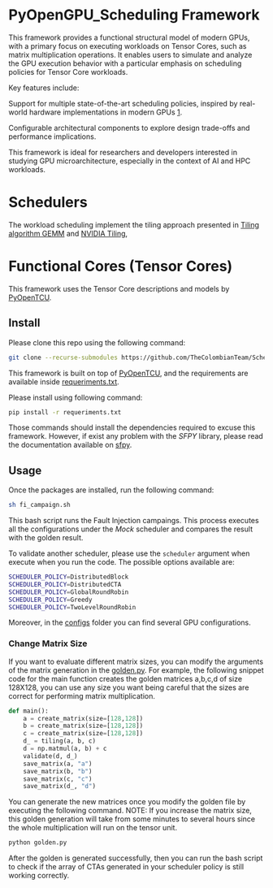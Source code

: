 # PyOpenGPU_Scheduling Framework

This framework provides a functional structural model of modern GPUs, with a primary focus on executing workloads on Tensor Cores, such as matrix multiplication operations. It enables users to simulate and analyze the GPU execution behavior with a particular emphasis on scheduling policies for Tensor Core workloads.

Key features include:

Support for multiple state-of-the-art scheduling policies, inspired by real-world hardware implementations in modern GPUs [1](https://ieeexplore.ieee.org/abstract/document/8625517).

Configurable architectural components to explore design trade-offs and performance implications.

This framework is ideal for researchers and developers interested in studying GPU microarchitecture, especially in the context of AI and HPC workloads.


# Schedulers

The workload scheduling implement the tiling approach presented in [Tiling algorithm GEMM](http://arxiv.org/abs/1808.07984) and [NVIDIA Tiling](https://docs.nvidia.com/deeplearning/performance/dl-performance-matrix-multiplication/index.html), 

# Functional Cores (Tensor Cores)

This framework uses the Tensor Core descriptions and models by [PyOpenTCU](https://github.com/TheColombianTeam/PyOpenTCU.git).

## Install

Please clone this repo using the following command:

```bash
git clone --recurse-submodules https://github.com/TheColombianTeam/Schedulers.git
```

This framework is built on top of [PyOpenTCU](https://github.com/TheColombianTeam/PyOpenTCU.git), and the requirements are available inside [requeriments.txt](./requeriments.txt).

Please install using following command:

```bash
pip install -r requeriments.txt
```

Those commands should install the dependencies required to excuse this framework. However, if exist any problem with the *SFPY* library, please read the documentation available on [sfpy](https://github.com/billzorn/sfpy.git).

## Usage

Once the packages are installed, run the following command:

```bash
sh fi_campaign.sh
```

This bash script runs the Fault Injection campaings. This process executes all the configurations under the *Mock* scheduler and compares the result with the golden result.

To validate another scheduler, please use the `scheduler` argument when execute when you run the code. The possible options available are:

```bash
SCHEDULER_POLICY=DistributedBlock
SCHEDULER_POLICY=DistributedCTA
SCHEDULER_POLICY=GlobalRoundRobin
SCHEDULER_POLICY=Greedy
SCHEDULER_POLICY=TwoLevelRoundRobin
```

Moreover, in the [configs](./configs/) folder you can find several GPU configurations.

### Change Matrix Size
If you want to evaluate different matrix sizes, you can modify the arguments of the matrix generation in the [golden.py](https://github.com/TheColombianTeam/Schedulers/blob/c50d9a0069a373c0de62c5f91d4092b75af9afcb/golden.py#L43C12-L43C12). For example, the following snippet code for the main function creates the golden matrices a,b,c,d of size 128X128, you can use any size you want being careful that the sizes are correct for performing matrix multiplication.

```python
def main():
    a = create_matrix(size=[128,128])
    b = create_matrix(size=[128,128])
    c = create_matrix(size=[128,128])
    d_ = tiling(a, b, c)
    d = np.matmul(a, b) + c
    validate(d, d_)
    save_matrix(a, "a")
    save_matrix(b, "b")
    save_matrix(c, "c")
    save_matrix(d_, "d")
```
You can generate the new matrices once you modify the golden file by executing the following command. NOTE: If you increase the matrix size, this golden generation will take from some minutes to several hours since the whole multiplication will run on the tensor unit. 

```bash
python golden.py
```
After the golden is generated successfully, then you can run the bash script to check if the array of CTAs generated in your scheduler policy is still working correctly. 
